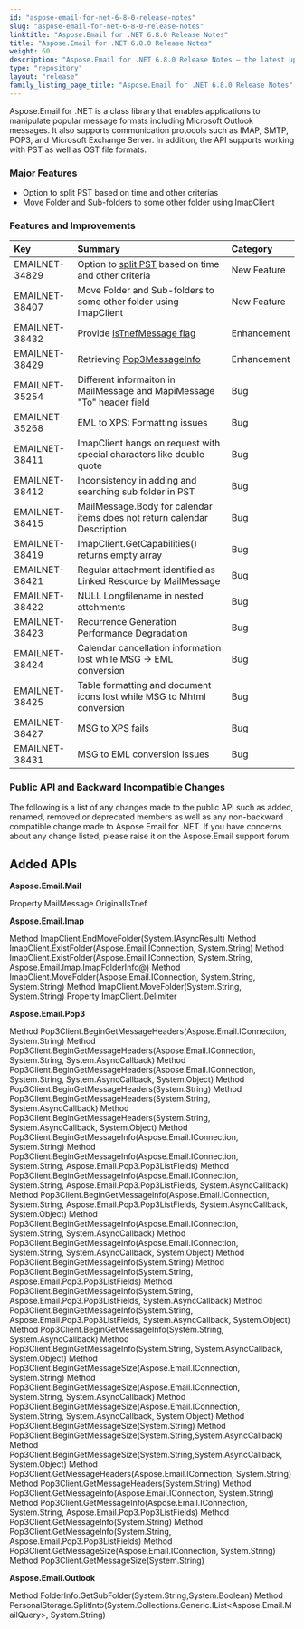 ```yaml
---
id: "aspose-email-for-net-6-8-0-release-notes"
slug: "aspose-email-for-net-6-8-0-release-notes"
linktitle: "Aspose.Email for .NET 6.8.0 Release Notes"
title: "Aspose.Email for .NET 6.8.0 Release Notes"
weight: 60
description: "Aspose.Email for .NET 6.8.0 Release Notes – the latest updates and fixes."
type: "repository"
layout: "release"
family_listing_page_title: "Aspose.Email for .NET 6.8.0 Release Notes"
---
```


Aspose.Email for .NET is a class library that enables applications to manipulate popular message formats including Microsoft Outlook messages. It also supports communication protocols such as IMAP, SMTP, POP3, and Microsoft Exchange Server. In addition, the API supports working with PST as well as OST file formats.
### **Major Features**
- Option to split PST based on time and other criterias
- Move Folder and Sub-folders to some other folder using ImapClient
### **Features and Improvements**

|**Key** |**Summary** |**Category** |
| :- | :- | :- |
|EMAILNET-34829 |Option to [split PST](https://docs.aspose.com/email/net/splitting-and-merging-pst-files/) based on time and other criteria |New Feature |
|EMAILNET-38407 |Move Folder and Sub-folders to some other folder using ImapClient |New Feature |
|EMAILNET-38432 |Provide [IsTnefMessage flag](https://docs.aspose.com/email/net/utility-features/)|Enhancement |
|EMAILNET-38429 |Retrieving [Pop3MessageInfo](https://docs.aspose.com/email/net/working-with-messages-from-server/)|Enhancement |
|EMAILNET-35254 |Different informaiton in MailMessage and MapiMessage "To" header field |Bug |
|EMAILNET-35268 |EML to XPS: Formatting issues |Bug |
|EMAILNET-38411 |ImapClient hangs on request with special characters like double quote |Bug |
|EMAILNET-38412 |Inconsistency in adding and searching sub folder in PST |Bug |
|EMAILNET-38415 |MailMessage.Body for calendar items does not return calendar Description |Bug |
|EMAILNET-38419 |ImapClient.GetCapabilities() returns empty array |Bug |
|EMAILNET-38421 |Regular attachment identified as Linked Resource by MailMessage |Bug |
|EMAILNET-38422 |NULL Longfilename in nested attchments |Bug |
|EMAILNET-38423 |Recurrence Generation Performance Degradation |Bug |
|EMAILNET-38424 |Calendar cancellation information lost while MSG -> EML conversion |Bug |
|EMAILNET-38425 |Table formatting and document icons lost while MSG to Mhtml conversion |Bug |
|EMAILNET-38427 |MSG to XPS fails |Bug |
|EMAILNET-38431 |MSG to EML conversion issues |Bug |
### **Public API and Backward Incompatible Changes**
The following is a list of any changes made to the public API such as added, renamed, removed or deprecated members as well as any non-backward compatible change made to Aspose.Email for .NET. If you have concerns about any change listed, please raise it on the Aspose.Email support forum.
## **Added APIs**
**Aspose.Email.Mail**

Property MailMessage.OriginalIsTnef

**Aspose.Email.Imap**

Method ImapClient.EndMoveFolder(System.IAsyncResult)
Method ImapClient.ExistFolder(Aspose.Email.IConnection, System.String)
Method ImapClient.ExistFolder(Aspose.Email.IConnection, System.String, Aspose.Email.Imap.ImapFolderInfo@)
Method ImapClient.MoveFolder(Aspose.Email.IConnection, System.String, System.String)
Method ImapClient.MoveFolder(System.String, System.String)
Property ImapClient.Delimiter

**Aspose.Email.Pop3**

Method Pop3Client.BeginGetMessageHeaders(Aspose.Email.IConnection, System.String)
Method Pop3Client.BeginGetMessageHeaders(Aspose.Email.IConnection, System.String, System.AsyncCallback)
Method Pop3Client.BeginGetMessageHeaders(Aspose.Email.IConnection, System.String, System.AsyncCallback, System.Object)
Method Pop3Client.BeginGetMessageHeaders(System.String)
Method Pop3Client.BeginGetMessageHeaders(System.String, System.AsyncCallback)
Method Pop3Client.BeginGetMessageHeaders(System.String, System.AsyncCallback, System.Object)
Method Pop3Client.BeginGetMessageInfo(Aspose.Email.IConnection, System.String)
Method Pop3Client.BeginGetMessageInfo(Aspose.Email.IConnection, System.String, Aspose.Email.Pop3.Pop3ListFields)
Method Pop3Client.BeginGetMessageInfo(Aspose.Email.IConnection, System.String, Aspose.Email.Pop3.Pop3ListFields, System.AsyncCallback)
Method Pop3Client.BeginGetMessageInfo(Aspose.Email.IConnection, System.String, Aspose.Email.Pop3.Pop3ListFields, System.AsyncCallback, System.Object)
Method Pop3Client.BeginGetMessageInfo(Aspose.Email.IConnection, System.String, System.AsyncCallback)
Method Pop3Client.BeginGetMessageInfo(Aspose.Email.IConnection, System.String, System.AsyncCallback, System.Object)
Method Pop3Client.BeginGetMessageInfo(System.String)
Method Pop3Client.BeginGetMessageInfo(System.String, Aspose.Email.Pop3.Pop3ListFields)
Method Pop3Client.BeginGetMessageInfo(System.String, Aspose.Email.Pop3.Pop3ListFields, System.AsyncCallback)
Method Pop3Client.BeginGetMessageInfo(System.String, Aspose.Email.Pop3.Pop3ListFields, System.AsyncCallback, System.Object)
Method Pop3Client.BeginGetMessageInfo(System.String, System.AsyncCallback)
Method Pop3Client.BeginGetMessageInfo(System.String, System.AsyncCallback, System.Object)
Method Pop3Client.BeginGetMessageSize(Aspose.Email.IConnection, System.String)
Method Pop3Client.BeginGetMessageSize(Aspose.Email.IConnection, System.String, System.AsyncCallback)
Method Pop3Client.BeginGetMessageSize(Aspose.Email.IConnection, System.String, System.AsyncCallback, System.Object)
Method Pop3Client.BeginGetMessageSize(System.String)
Method Pop3Client.BeginGetMessageSize(System.String,System.AsyncCallback)
Method Pop3Client.BeginGetMessageSize(System.String,System.AsyncCallback, System.Object)
Method Pop3Client.GetMessageHeaders(Aspose.Email.IConnection, System.String)
Method Pop3Client.GetMessageHeaders(System.String)
Method Pop3Client.GetMessageInfo(Aspose.Email.IConnection, System.String)
Method Pop3Client.GetMessageInfo(Aspose.Email.IConnection, System.String, Aspose.Email.Pop3.Pop3ListFields)
Method Pop3Client.GetMessageInfo(System.String)
Method Pop3Client.GetMessageInfo(System.String, Aspose.Email.Pop3.Pop3ListFields)
Method Pop3Client.GetMessageSize(Aspose.Email.IConnection, System.String)
Method Pop3Client.GetMessageSize(System.String)

**Aspose.Email.Outlook**

Method FolderInfo.GetSubFolder(System.String,System.Boolean)
Method PersonalStorage.SplitInto(System.Collections.Generic.IList<Aspose.Email.MailQuery>, System.String)
